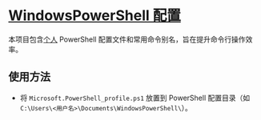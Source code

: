 # [WindowsPowerShell 配置](https://github.com/NotSleeply/WindowsPowerShell)

本项目包含[个人](https://github.com/NotSleeply) PowerShell 配置文件和常用命令别名，旨在提升命令行操作效率。

## 使用方法

-  将 `Microsoft.PowerShell_profile.ps1` 放置到 PowerShell 配置目录（如 `C:\Users\<用户名>\Documents\WindowsPowerShell\`）。